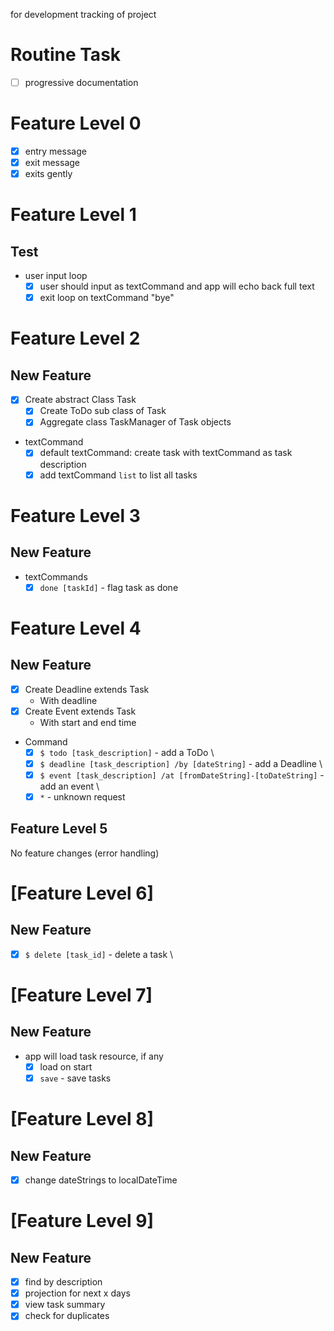 for development tracking of project

# Routine Task

- [ ] progressive documentation

# Feature Level 0

- [x] entry message
- [x] exit message
- [x] exits gently

# Feature Level 1

## Test

- user input loop
  - [x] user should input as textCommand and app will echo back full text
  - [x] exit loop on textCommand "bye"

# Feature Level 2

## New Feature

- [x] Create abstract Class Task
  - [x] Create ToDo sub class of Task
  - [x] Aggregate class TaskManager of Task objects
- textCommand
  - [x] default textCommand: create task with textCommand as task description
  - [x] add textCommand `list` to list all tasks

# Feature Level 3

## New Feature

- textCommands
  - [x] `done [taskId]` - flag task as done

# Feature Level 4

## New Feature

- [x] Create Deadline extends Task
  - With deadline
- [x] Create Event extends Task
  - With start and end time
- Command
  - [x] `$ todo [task_description]` - add a ToDo \
  - [x] `$ deadline [task_description] /by [dateString]` - add a Deadline \
  - [x] `$ event [task_description] /at [fromDateString]-[toDateString]` - add an event \
  - [x] `*` - unknown request

## Feature Level 5

No feature changes (error handling)

# [Feature Level 6]

## New Feature

- [x] `$ delete [task_id]` - delete a task \

# [Feature Level 7]

## New Feature

- app will load task resource, if any
  - [x] load on start
  - [x] `save` - save tasks

# [Feature Level 8]

## New Feature

- [x] change dateStrings to localDateTime

# [Feature Level 9]

## New Feature

- [x] find by description
- [x] projection for next x days
- [x] view task summary
- [x] check for duplicates
